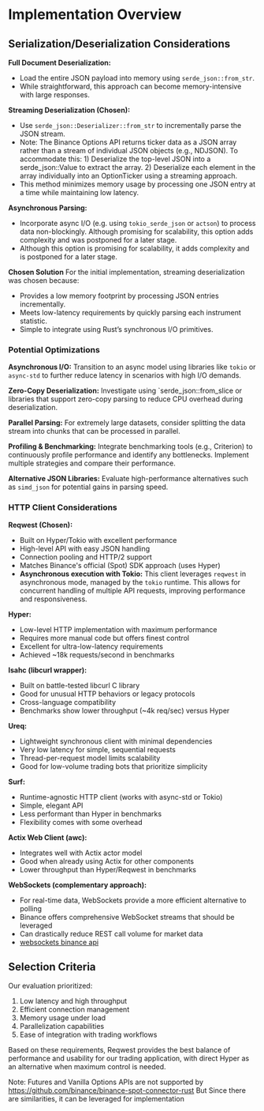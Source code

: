 # Implementation Overview

## Serialization/Deserialization Considerations

**Full Document Deserialization:**
- Load the entire JSON payload into memory using `serde_json::from_str`.
- While straightforward, this approach can become memory-intensive with large responses.

**Streaming Deserialization (Chosen):**
- Use `serde_json::Deserializer::from_str` to incrementally parse the JSON stream.
- Note: The Binance Options API returns ticker data as a JSON array rather than a stream of individual JSON objects (e.g., NDJSON). To accommodate this:
       1) Deserialize the top-level JSON into a serde_json::Value to extract the array.
       2) Deserialize each element in the array individually into an OptionTicker using a streaming approach.
- This method minimizes memory usage by processing one JSON entry at a time while maintaining low latency.

**Asynchronous Parsing:**
- Incorporate async I/O (e.g. using `tokio_serde_json` or `actson`) to process data non-blockingly. Although promising for scalability, this option adds complexity and was postponed for a later stage.
- Although this option is promising for scalability, it adds complexity and is postponed for a later stage.

**Chosen Solution**
For the initial implementation, streaming deserialization was chosen because:

- Provides a low memory footprint by processing JSON entries incrementally.
- Meets low-latency requirements by quickly parsing each instrument statistic.
- Simple to integrate using Rust’s synchronous I/O primitives.


### Potential Optimizations

**Asynchronous I/O:**
Transition to an async model using libraries like `tokio` or `async-std` to further reduce latency in scenarios with high I/O demands.

**Zero-Copy Deserialization:**
Investigate using `serde_json::from_slice or libraries that support zero-copy parsing to reduce CPU overhead during deserialization.

**Parallel Parsing:**
For extremely large datasets, consider splitting the data stream into chunks that can be processed in parallel.

**Profiling & Benchmarking:**
Integrate benchmarking tools (e.g., Criterion) to continuously profile performance and identify any bottlenecks.
Implement multiple strategies and compare their performance.

**Alternative JSON Libraries:**
Evaluate high-performance alternatives such as `simd_json` for potential gains in parsing speed.

### HTTP Client Considerations

**Reqwest (Chosen):**
- Built on Hyper/Tokio with excellent performance
- High-level API with easy JSON handling
- Connection pooling and HTTP/2 support
- Matches Binance's official (Spot) SDK approach (uses Hyper)
- **Asynchronous execution with Tokio:** This client leverages `reqwest` in asynchronous mode, managed by the `tokio` runtime.
  This allows for concurrent handling of multiple API requests, improving performance and responsiveness.

**Hyper:**
- Low-level HTTP implementation with maximum performance
- Requires more manual code but offers finest control
- Excellent for ultra-low-latency requirements
- Achieved ~18k requests/second in benchmarks

**Isahc (libcurl wrapper):**
- Built on battle-tested libcurl C library
- Good for unusual HTTP behaviors or legacy protocols
- Cross-language compatibility
- Benchmarks show lower throughput (~4k req/sec) versus Hyper

**Ureq:**
- Lightweight synchronous client with minimal dependencies
- Very low latency for simple, sequential requests
- Thread-per-request model limits scalability
- Good for low-volume trading bots that prioritize simplicity

**Surf:**
- Runtime-agnostic HTTP client (works with async-std or Tokio)
- Simple, elegant API
- Less performant than Hyper in benchmarks
- Flexibility comes with some overhead

**Actix Web Client (awc):**
- Integrates well with Actix actor model
- Good when already using Actix for other components
- Lower throughput than Hyper/Reqwest in benchmarks

**WebSockets (complementary approach):**
- For real-time data, WebSockets provide a more efficient alternative to polling
- Binance offers comprehensive WebSocket streams that should be leveraged
- Can drastically reduce REST call volume for market data
- [websockets binance api](https://developers.binance.com/docs/derivatives/option/websocket-market-streams)

## Selection Criteria

Our evaluation prioritized:
1. Low latency and high throughput
2. Efficient connection management
3. Memory usage under load
4. Parallelization capabilities
5. Ease of integration with trading workflows

Based on these requirements, Reqwest provides the best balance of performance and usability for our trading application,
with direct Hyper as an alternative when maximum control is needed.

Note:
Futures and Vanilla Options APIs are not supported by https://github.com/binance/binance-spot-connector-rust
But Since there are similarities, it can be leveraged for implementation
